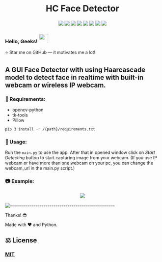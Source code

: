 <h1 align="center"> 
    HC Face Detector
</h1>

<h3 align="center">
    <img src="https://img.shields.io/badge/made%20by-Stphen-informational?style=plastic&cacheSeconds=3600">
    <img src="https://img.shields.io/badge/language-python-blueviolet?logo=python&style=plastic&cacheSeconds=3600&logoColor=orange&logoWidth=20">
    <img src="https://img.shields.io/badge/last%20version-v.1.3-success?style=plastic&cacheSeconds=3600">
    <img src="https://badges.frapsoft.com/os/v1/open-source.png?v=103">
    <img src="https://img.shields.io/badge/License-MIT%20License-blue?style=plastic&cacheSeconds=3600">
    <img src="https://img.shields.io/github/issues/Es-Kiani/HC-Face-Detector?style=plastic&cacheSeconds=3600">
    <img src="https://img.shields.io/github/forks/Es-Kiani/HC-Face-Detector?style=plastic&cacheSeconds=3600">
    <img src="https://img.shields.io/github/stars/Es-Kiani/HC-Face-Detector?color=gold&style=plastic&cacheSeconds=3600">
</h3>
 
  
   
 
<h3 align="left"> 
    Hello, Geeks! <img src="https://raw.githubusercontent.com/MartinHeinz/MartinHeinz/master/wave.gif" width="30px">
</h3>

:star: Star me on GitHub — it motivates me a lot!



## A GUI Face Detector with using Haarcascade model to detect face in realtime with built-in webcam or wireless IP webcam.



###  :toolbox: Requirements:
- opencv-python
- tk-tools
- Pillow
```bash
pip 3 install -r /{path}/requirements.txt
```




### 	:satellite:    Usage: 

Run the ```main.py``` to use the app. After that in opened window click on _Start Detecting_ button to start capturing image from your webcam. (If you use IP webcam or have more than one webcam on your pc, you can change the webcam_url in the main.py script.)



###     :camera:    Example:
<h3 align="center"> 
    <img src="https://github.com/Es-Kiani/HC-Face-Detector/blob/main/ScSht/1.PNG">
</h3>




![-----------------------------------------------------](https://raw.githubusercontent.com/andreasbm/readme/master/assets/lines/rainbow.png)


Thanks! :sunglasses:

Made with :heart: and Python.



## :balance_scale:     License
### [MIT](https://choosealicense.com/licenses/mit/)
